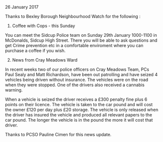 26 January 2017

Thanks to Bexley Borough Neighbourhood Watch for the following :

1. Coffee with Cops - this Sunday

You can meet the Sidcup Police team on Sunday 29th January 1000-1100 in McDonalds, Sidcup High Street. There you will be able to ask questions and get Crime prevention etc in a comfortable enviroment where you can purchase a coffee if you wish.

2. News from Cray Meadows Ward

In recent weeks two of our police officers on Cray Meadows Team, PCs Paul Sealy and Matt Richardson, have been out patrolling and have seized 4 vehicles being driven without insurance. The vehicles were on the road when they were stopped. One of the drivers also received a cannabis warning.

When a vehicle is seized the driver receives a £300 penalty fine plus 6 points on their licence. The vehicle is taken to the car pound and will cost the owner £120 per day plus £20 storage. The vehicle is only released when the driver has insured the vehicle and produced all relevant papers to the car pound. The longer the vehicle is in the pound the more it will cost that driver.

Thanks to PCSO Pauline Cimen for this news update.
